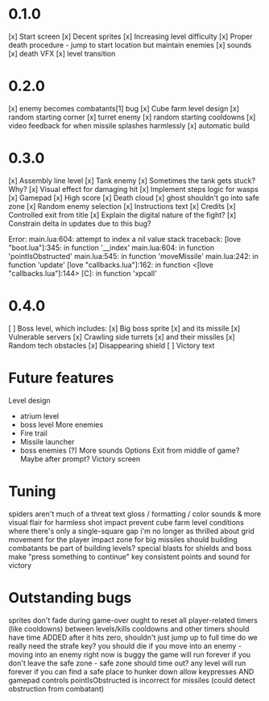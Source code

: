 # 0.1.0

[x] Start screen
[x] Decent sprites
[x] Increasing level difficulty
[x] Proper death procedure - jump to start location but maintain enemies
[x] sounds
[x] death VFX
[x] level transition

# 0.2.0

[x] enemy becomes combatants[1] bug
[x] Cube farm level design
[x] random starting corner
[x] turret enemy
[x] random starting cooldowns
[x] video feedback for when missile splashes harmlessly
[x] automatic build

# 0.3.0

[x] Assembly line level
[x] Tank enemy
[x] Sometimes the tank gets stuck? Why?
[x] Visual effect for damaging hit
[x] Implement steps logic for wasps
[x] Gamepad
[x] High score
[x] Death cloud
[x] ghost shouldn't go into safe zone
[x] Random enemy selection
[x] Instructions text
[x] Credits
[x] Controlled exit from title
[x] Explain the digital nature of the fight?
[x] Constrain delta in updates due to this bug?

Error: main.lua:604: attempt to index a nil value
stack traceback:
	[love "boot.lua"]:345: in function '__index'
	main.lua:604: in function 'pointIsObstructed'
	main.lua:545: in function 'moveMissile'
	main.lua:242: in function 'update'
	[love "callbacks.lua"]:162: in function <[love "callbacks.lua"]:144>
	[C]: in function 'xpcall'

# 0.4.0

[ ] Boss level, which includes:
[x] Big boss sprite
[x] and its missile
[x] Vulnerable servers
[x] Crawling side turrets
[x] and their missiles
[x] Random tech obstacles
[x] Disappearing shield
[ ] Victory text

# Future features

Level design
- atrium level
- boss level
More enemies
- Fire trail
- Missile launcher
- boss enemies (?)
More sounds
Options
Exit from middle of game? Maybe after prompt?
Victory screen

# Tuning

spiders aren't much of a threat
text gloss / formatting / color
sounds & more visual flair for harmless shot impact
prevent cube farm level conditions where there's only a single-square gap
i'm no longer as thrilled about grid movement for the player
impact zone for big missiles
should building combatants be part of building levels?
special blasts for shields and boss
make "press something to continue" key consistent
points and sound for victory

# Outstanding bugs

sprites don't fade during game-over
ought to reset all player-related timers (like cooldowns) between levels/kills
cooldowns and other timers should have time ADDED after it hits zero, shouldn't just jump up to full time
do we really need the strafe key?
you should die if you move into an enemy - moving into an enemy right now is buggy
the game will run forever if you don't leave the safe zone - safe zone should time out?
any level will run forever if you can find a safe place to hunker down
allow keypresses AND gamepad controls
pointIsObstructed is incorrect for missiles (could detect obstruction from combatant)

